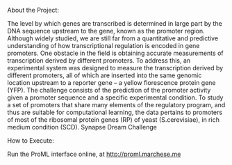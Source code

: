 About the Project:

The level by which genes are transcribed is determined in large part by the DNA sequence upstream to the gene, known as the promoter region. Although widely studied, we are still far from a quantitative and predictive understanding of how transcriptional regulation is encoded in gene promoters. One obstacle in the field is obtaining accurate measurements of transcription derived by different promoters. To address this, an experimental system was designed to measure the transcription derived by different promoters, all of which are inserted into the same genomic location upstream to a reporter gene – a yellow florescence protein gene (YFP). The challenge consists of the prediction of the promoter activity given a promoter sequence and a specific experimental condition. To study a set of promoters that share many elements of the regulatory program, and thus are suitable for computational learning, the data pertains to promoters of most of the ribosomal protein genes (RP) of yeast (S.cerevisiae), in rich medium condition (SCD).
Synapse Dream Challenge

How to Execute:

Run the ProML interface online, at http://proml.marchese.me
